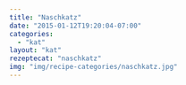 ```yaml
---
title: "Naschkatz"
date: "2015-01-12T19:20:04-07:00"
categories:
  - "kat"
layout: "kat"
rezeptecat: "naschkatz"
img: "img/recipe-categories/naschkatz.jpg"
---
```

